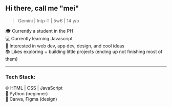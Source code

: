 ## Hi there, call me "mei"
> Gemini | Intp-T | 5w6 | 14 y/o

🎓 Currently a student in the PH  
💻 Currently learning Javascript  
🌌 Interested in web dev, app dev, design, and cool ideas  
📚 Likes exploring + building little projects (ending up not finishing most of them)  

---

### Tech Stack:
🌐 HTML | CSS | JavaScript  
🐍 Python (beginner)  
🎨 Canva, Figma (design)  
